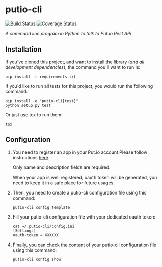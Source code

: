 putio-cli
=========

[![Build Status](https://travis-ci.org/jlejeune/putio-cli.svg?branch=master)](https://travis-ci.org/jlejeune/putio-cli)
[![Coverage Status](https://coveralls.io/repos/github/jlejeune/putio-cli/badge.svg?branch=master)](https://coveralls.io/github/jlejeune/putio-cli?branch=master)

*A command line program in Python to talk to Put.io Rest API*


Installation
------------

If you've cloned this project, and want to install the library (*and all
development dependencies*), the command you'll want to run is:

```
pip install -r requirements.txt
```

If you'd like to run all tests for this project, you would run the following
command:

```
pip install -e "putio-cli[test]"
python setup.py test
```

Or just use tox to run them:

```
tox
```

Configuration
-------------

1. You need to register an app in your Put.io account
    Please follow instructions [here](https://put.io/v2/oauth2/register).

    Only name and description fields are required.

    When your app is well registered, oauth token will be generated, you need to keep it in a safe place for future usages.

2. Then, you need to create a putio-cli configuration file using this command:
    ```
    putio-cli config template
    ```

3. Fill your putio-cli configuration file with your dedicated oauth token:
    ```
    cat ~/.putio-cli/config.ini
    [Settings]
    oauth-token = XXXXXX
    ```

4. Finally, you can check the content of your putio-cli configuration file using this command:
    ```
    putio-cli config show
    ```
